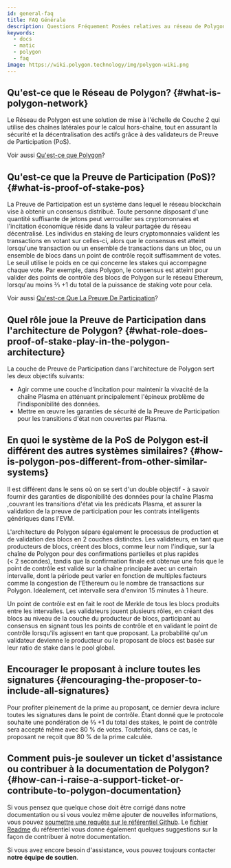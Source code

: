 ```yaml
---
id: general-faq
title: FAQ Générale
description: Questions Fréquement Posées relatives au réseau de Polygon.
keywords:
  - docs
  - matic
  - polygon
  - faq
image: https://wiki.polygon.technology/img/polygon-wiki.png
---
```


## Qu'est-ce que le Réseau de Polygon? {#what-is-polygon-network}

Le Réseau de Polygon est une solution de mise à l'échelle de Couche 2 qui utilise des chaînes latérales pour le calcul hors-chaîne, tout en assurant la sécurité et la décentralisation des actifs grâce à des validateurs de Preuve de Participation (PoS).

Voir aussi [Qu'est-ce que Polygon](/docs/home/polygon-basics/what-is-polygon)?

## Qu'est-ce que la Preuve de Participation (PoS)? {#what-is-proof-of-stake-pos}

La Preuve de Participation est un système dans lequel le réseau blockchain vise à obtenir un consensus distribué. Toute personne disposant d'une quantité suffisante de jetons peut verrouiller ses cryptomonnaies et l'incitation économique réside dans la valeur partagée du réseau décentralisé. Les individus en staking de leurs cryptomonnaies valident les transactions en votant sur celles-ci, alors que le consensus est atteint lorsqu'une transaction ou un ensemble de transactions dans un bloc, ou un ensemble de blocs dans un point de contrôle reçoit suffisamment de votes. Le seuil utilise le poids en ce qui concerne les stakes qui accompagne chaque vote. Par exemple, dans Polygon, le consensus est atteint pour valider des points de contrôle des blocs de Polygon sur le réseau Ethereum, lorsqu'au moins ⅔ +1 du total de la puissance de staking vote pour cela.

Voir aussi [Qu'est-ce Que La Preuve De Participation](/docs/home/polygon-basics/what-is-proof-of-stake)?

## Quel rôle joue la Preuve de Participation dans l'architecture de Polygon? {#what-role-does-proof-of-stake-play-in-the-polygon-architecture}

La couche de Preuve de Participation dans l'architecture de Polygon sert les deux objectifs suivants:

* Agir comme une couche d'incitation pour maintenir la vivacité de la chaîne Plasma en atténuant principalement l'épineux problème de l'indisponibilité des données.
* Mettre en œuvre les garanties de sécurité de la Preuve de Participation pour les transitions d'état non couvertes par Plasma.

## En quoi le système de la PoS de Polygon est-il différent des autres systèmes similaires? {#how-is-polygon-pos-different-from-other-similar-systems}

Il est différent dans le sens où on se sert d'un double objectif -  à savoir fournir des garanties de disponibilité des données pour la chaîne Plasma ,couvrant les transitions d'état via les prédicats Plasma, et assurer la validation de la preuve de participation pour les contrats intelligents génériques dans l'EVM.

L'architecture de Polygon sépare également le processus de production et de validation des blocs en 2 couches distinctes. Les validateurs, en tant que producteurs de blocs, créent des blocs, comme leur nom l'indique, sur la chaîne de Polygon pour des confirmations partielles et plus rapides (< 2 secondes), tandis que la confirmation finale est obtenue une fois que le point de contrôle est validé sur la chaîne principale avec un certain intervalle, dont la période peut varier en fonction de multiples facteurs comme la congestion de l'Ethereum ou le nombre de transactions sur Polygon. Idéalement, cet intervalle sera d'environ 15 minutes à 1 heure.

Un point de contrôle est en fait le root de Merkle de tous les blocs produits entre les intervalles. Les validateurs jouent plusieurs rôles, en créant des blocs au niveau de la couche du producteur de blocs, participant au consensus en signant tous les points de contrôle et en validant le point de contrôle lorsqu'ils agissent en tant que proposant. La probabilité qu'un validateur devienne le producteur ou le proposant de blocs est basée sur leur ratio de stake dans le pool global.

## Encourager le proposant à inclure toutes les signatures {#encouraging-the-proposer-to-include-all-signatures}

Pour profiter pleinement de la prime au proposant, ce dernier devra inclure toutes les signatures dans le point de contrôle. Étant donné que le protocole souhaite une pondération de ⅔ +1 du total des stakes, le point de contrôle sera accepté même avec 80 % de votes. Toutefois, dans ce cas, le proposant ne reçoit que 80 % de la prime calculée.

## Comment puis-je soulever un ticket d'assistance ou contribuer à la documentation de Polygon? {#how-can-i-raise-a-support-ticket-or-contribute-to-polygon-documentation}
Si vous pensez que quelque chose doit être corrigé dans notre documentation ou si vous voulez même ajouter de nouvelles informations, vous pouvez [soumettre une requête sur le référentiel Github](https://github.com/maticnetwork/matic.js/issues). Le [fichier Readme](https://github.com/maticnetwork/matic-docs/blob/master/README.md) du référentiel vous donne également quelques suggestions sur la façon de contribuer à notre documentation.

Si vous avez encore besoin d'assistance, vous pouvez toujours contacter **notre équipe de soutien**.
